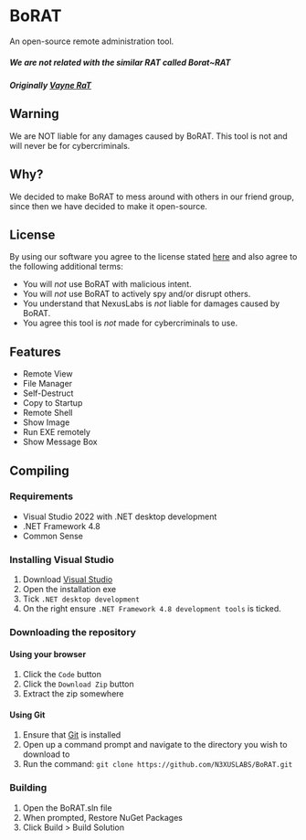 # BoRAT
An open-source remote administration tool.
##### We are not related with the similar RAT called Borat~RAT
##### Originally [Vayne RaT](https://github.com/TheM4hd1/Vayne-RaT)

## Warning
We are NOT liable for any damages caused by BoRAT. This tool is not and will never be for cybercriminals.

## Why?
We decided to make BoRAT to mess around with others in our friend group, since then we have decided to make it open-source.

## License
By using our software you agree to the license stated [here](LICENSE.md) and also agree to the following additional terms:
- You will *not* use BoRAT with malicious intent.
- You will *not* use BoRAT to actively spy and/or disrupt others.
- You understand that NexusLabs is *not* liable for damages caused by BoRAT.
- You agree this tool is *not* made for cybercriminals to use.

## Features
- Remote View
- File Manager
- Self-Destruct
- Copy to Startup
- Remote Shell
- Show Image
- Run EXE remotely
- Show Message Box

## Compiling
### Requirements
- Visual Studio 2022 with .NET desktop development
- .NET Framework 4.8
- Common Sense

### Installing Visual Studio
1. Download [Visual Studio](https://visualstudio.microsoft.com/vs/community/)
2. Open the installation exe
3. Tick `.NET desktop development`
4. On the right ensure `.NET Framework 4.8 development tools` is ticked.

### Downloading the repository
#### Using your browser
1. Click the `Code` button
2. Click the `Download Zip` button
3. Extract the zip somewhere

#### Using Git
1. Ensure that [Git](https://gitforwindows.org/) is installed
2. Open up a command prompt and navigate to the directory you wish to download to
3. Run the command: `git clone https://github.com/N3XUSLABS/BoRAT.git`

### Building
1. Open the BoRAT.sln file
2. When prompted, Restore NuGet Packages
3. Click Build > Build Solution
